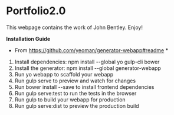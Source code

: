 # Portfolio2.0

This webpage contains the work of John Bentley. Enjoy! 

**Installation Guide**
* From https://github.com/yeoman/generator-webapp#readme *
1. Install dependencies: npm install --global yo gulp-cli bower
2. Install the generator: npm install --global generator-webapp
3. Run yo webapp to scaffold your webapp
4. Run gulp serve to preview and watch for changes
5. Run bower install --save <package> to install frontend dependencies
6. Run gulp serve:test to run the tests in the browser
7. Run gulp to build your webapp for production
8. Run gulp serve:dist to preview the production build

